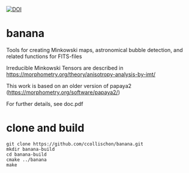 [![DOI](https://zenodo.org/badge/256713274.svg)](https://zenodo.org/badge/latestdoi/256713274)

# banana
Tools for creating Minkowski maps, astronomical bubble detection, and related functions for FITS-files

Irreducible Minkowski Tensors are described in https://morphometry.org/theory/anisotropy-analysis-by-imt/

This work is based on an older version of papaya2 (https://morphometry.org/software/papaya2/)

For further details, see doc.pdf

# clone and build

```
git clone https://github.com/ccollischon/banana.git
mkdir banana-build
cd banana-build
cmake ../banana
make
```
